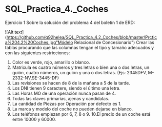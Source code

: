 # SQL_Practica_4._Coches
Ejercicio 1
Sobre la solución del problema 4 del boletín 1 de ERD:

![Alt text](https://github.com/q92helea/SQL_Practica_4.2_Coches/blob/master/Prctica%204.2%20Coches.jpg"Módelo Relacional de Concesionario")
Crear las tablas procurando que las columnas tengan el tipo y tamaño adecuados y con
las siguientes restricciones:
1. Color es verde, rojo, amarillo o blanco.
2. Matricula es cuatro números y tres letras o bien una o dos letras, un guión, cuatro
números, un guión y una o dos letras. (Ejs: 2345DFV, M-2332-NV,SE-3445-DF)
3. Las revisiones se hacen de 8 de la mañana a 5 de la tarde.
4. Los DNI tienen 9 caractere, siendo el último una letra.
5. Las Horas MO de una operación nunca pasan de 4.
6. Todas las claves primarias, ajenas y candidatas.
7. La cantidad de Piezas por Operación por defecto es 1.
8. La marca y modelo del coche no pueden dejarse en blanco.
9. Los teléfonos empiezan por 6, 7, 8 o 9.
10.El precio de un coche está entre 10000 y 60000.
